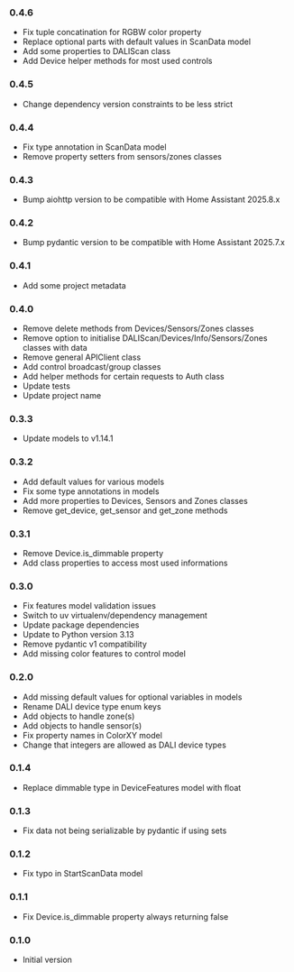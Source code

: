 ### 0.4.6
- Fix tuple concatination for RGBW color property
- Replace optional parts with default values in ScanData model
- Add some properties to DALIScan class
- Add Device helper methods for most used controls

### 0.4.5
- Change dependency version constraints to be less strict

### 0.4.4
- Fix type annotation in ScanData model
- Remove property setters from sensors/zones classes

### 0.4.3
- Bump aiohttp version to be compatible with Home Assistant 2025.8.x

### 0.4.2
- Bump pydantic version to be compatible with Home Assistant 2025.7.x

### 0.4.1
- Add some project metadata

### 0.4.0
- Remove delete methods from Devices/Sensors/Zones classes
- Remove option to initialise DALIScan/Devices/Info/Sensors/Zones classes with data
- Remove general APIClient class
- Add control broadcast/group classes
- Add helper methods for certain requests to Auth class
- Update tests
- Update project name

### 0.3.3
- Update models to v1.14.1

### 0.3.2
- Add default values for various models
- Fix some type annotations in models
- Add more properties to Devices, Sensors and Zones classes
- Remove get_device, get_sensor and get_zone methods

### 0.3.1
- Remove Device.is_dimmable property
- Add class properties to access most used informations

### 0.3.0
- Fix features model validation issues
- Switch to uv virtualenv/dependency management
- Update package dependencies
- Update to Python version 3.13
- Remove pydantic v1 compatibility
- Add missing color features to control model

### 0.2.0
- Add missing default values for optional variables in models
- Rename DALI device type enum keys
- Add objects to handle zone(s)
- Add objects to handle sensor(s)
- Fix property names in ColorXY model
- Change that integers are allowed as DALI device types

### 0.1.4
- Replace dimmable type in DeviceFeatures model with float

### 0.1.3
- Fix data not being serializable by pydantic if using sets

### 0.1.2
- Fix typo in StartScanData model

### 0.1.1
- Fix Device.is_dimmable property always returning false

### 0.1.0
- Initial version
